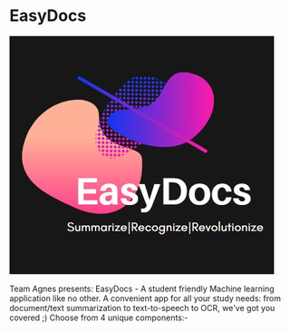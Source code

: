 # EasyDocs
![Logo](data/logo.jpg)

Team Agnes presents: EasyDocs - A student friendly Machine learning application like no other.
A convenient app for all your study needs: from document/text summarization to text-to-speech to OCR, we've got you covered ;)
Choose from 4 unique components:-
